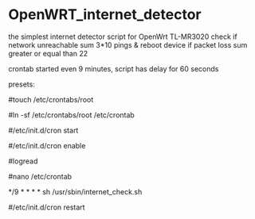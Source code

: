# OpenWRT_internet_detector
the simplest internet detector script for OpenWrt TL-MR3020
check if network unreachable
sum 3*10 pings & reboot device if packet loss sum greater or equal than 22

crontab started even 9 minutes, script has delay for 60 seconds

presets:

#touch /etc/crontabs/root

#ln -sf /etc/crontabs/root /etc/crontab

#/etc/init.d/cron start

#/etc/init.d/cron enable

#logread

#nano /etc/crontab

*/9 * * * * sh /usr/sbin/internet_check.sh

#/etc/init.d/cron restart
